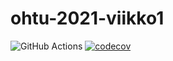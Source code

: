 # ohtu-2021-viikko1
![GitHub Actions](https://github.com/Shmuli02/ohtu-2021-viikko1/workflows/CI/badge.svg)
[![codecov](https://codecov.io/gh/Shmuli02/ohtu-2021-viikko1/branch/main/graph/badge.svg?token=WOHXA9XYVW)](https://codecov.io/gh/Shmuli02/ohtu-2021-viikko1)
 
